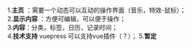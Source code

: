 1.**主页**  ：需要一个动态可以互动的操作界面（音乐，特效-鼠标）；  
2.**显示内容** ：方便可编辑，可以便于操作；  
3.**内容**：分类，标签，日历，记录时间；  
4.**技术支持** vuepress  可以支持vue插件（？）；
5.**暂定**